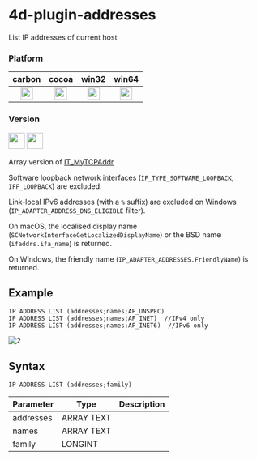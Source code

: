 # 4d-plugin-addresses
List IP addresses of current host

### Platform

| carbon | cocoa | win32 | win64 |
|:------:|:-----:|:---------:|:---------:|
|<img src="https://cloud.githubusercontent.com/assets/1725068/22371562/1b091f0a-e4db-11e6-8458-8653954a7cce.png" width="24" height="24" />|<img src="https://cloud.githubusercontent.com/assets/1725068/22371562/1b091f0a-e4db-11e6-8458-8653954a7cce.png" width="24" height="24" />|<img src="https://cloud.githubusercontent.com/assets/1725068/22371562/1b091f0a-e4db-11e6-8458-8653954a7cce.png" width="24" height="24" />|<img src="https://cloud.githubusercontent.com/assets/1725068/22371562/1b091f0a-e4db-11e6-8458-8653954a7cce.png" width="24" height="24" />|

### Version

<img src="https://cloud.githubusercontent.com/assets/1725068/18940649/21945000-8645-11e6-86ed-4a0f800e5a73.png" width="32" height="32" /> <img src="https://cloud.githubusercontent.com/assets/1725068/18940648/2192ddba-8645-11e6-864d-6d5692d55717.png" width="32" height="32" />

Array version of [IT_MyTCPAddr](http://doc.4d.com/4Dv15/4D-Internet-Commands/15/IT-MyTCPAddr.301-2397945.en.html)

Software loopback network interfaces (``IF_TYPE_SOFTWARE_LOOPBACK``, ``IFF_LOOPBACK``) are excluded. 

Link-local IPv6 addresses (with a ``%`` suffix) are excluded on Windows (``IP_ADAPTER_ADDRESS_DNS_ELIGIBLE`` filter).

On macOS, the localised display name (``SCNetworkInterfaceGetLocalizedDisplayName``) or the BSD name (``ifaddrs.ifa_name``) is returned.

On WIndows, the friendly name (``IP_ADAPTER_ADDRESSES.FriendlyName``) is returned.

## Example 

```
IP ADDRESS LIST (addresses;names;AF_UNSPEC)
IP ADDRESS LIST (addresses;names;AF_INET)  //IPv4 only
IP ADDRESS LIST (addresses;names;AF_INET6)  //IPv6 only
```

![2](https://cloud.githubusercontent.com/assets/1725068/26295099/1ba062d4-3f03-11e7-9514-fb0eea1f7588.png)

## Syntax

```
IP ADDRESS LIST (addresses;family)
```

Parameter|Type|Description
------------|------------|----
addresses|ARRAY TEXT|
names|ARRAY TEXT|
family|LONGINT|
